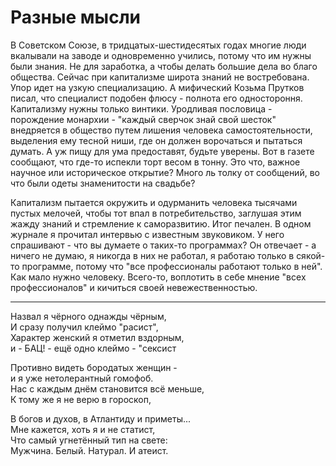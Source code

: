 #  Разные мысли

В Советском Союзе, в тридцатых-шестидесятых годах многие люди вкалывали на заводе и одновременно учились, потому что им нужны были знания. Не для заработка, а чтобы делать большие дела во благо общества. Сейчас при капитализме широта знаний не востребована. Упор идет на узкую специализацию. А мифический Козьма Прутков писал, что специалист подобен флюсу - полнота его одностороння. Капитализму нужны только винтики. Уродливая пословица - порождение монархии - "каждый сверчок знай свой шесток" внедряется в общество путем лишения человека самостоятельности, выделения ему тесной ниши, где он должен ворочаться и пытаться думать. А уж пищу для ума предоставят, будьте уверены. Вот в газете сообщают, что где-то испекли торт весом в тонну. Это что, важное научное или историческое открытие? Много ль толку от сообщений, во что были одеты знаменитости на свадьбе?

Капитализм пытается окружить и одурманить человека тысячами пустых мелочей, чтобы тот впал в потребительство, заглушая этим жажду знаний и стремление к саморазвитию. Итог печален. В одном журнале я прочитал интервью с известным звуковиком. У него спрашивают - что вы думаете о таких-то программах? Он отвечает - а ничего не думаю, я никогда в них не работал, я работаю только в сякой-то программе, потому что "все профессионалы работают только в ней". Как мало нужно человеку. Всего-то, воплотить в себе мнение "всех профессионалов" и кичиться своей невежественностью.

---
Назвал я чёрного однажды чёрным,  
И сразу получил клеймо "расист",  
Характер женский я отметил вздорным,  
и - БАЦ! - ещё одно клеймо - "сексист

Противно видеть бородатых женщин -  
и я уже нетолерантный гомофоб.  
Нас с каждым днём становится всё меньше,  
К тому же я не верю в гороскоп,

В богов и духов, в Атлантиду и приметы...  
Мне кажется, хоть я и не статист,  
Что самый угнетённый тип на свете:  
Мужчина. Белый. Натурал. И атеист. 
